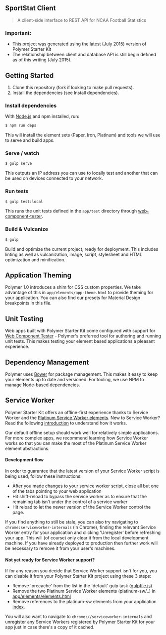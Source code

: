 ## SportStat Client

> A client-side interface to REST API for NCAA Football Statistics

### Important:
* This project was generated using the latest (July 2015) version of Polymer
  Starter Kit
* The relationship between client and database API is still begin defined as of
  this writing (July 2015).


## Getting Started

1. Clone this repository (fork if looking to make pull requests).
2. Install the dependencies (see Install dependencies).


### Install dependencies

With [Node.js](http://nodejs.org) and npm installed, run:

```sh
$ npm run deps
```

This will install the element sets (Paper, Iron, Platinum) and tools
we will use to serve and build apps.

### Serve / watch

```sh
$ gulp serve
```

This outputs an IP address you can use to locally test and another that can be used on devices connected to your network.

### Run tests

```sh
$ gulp test:local
```

This runs the unit tests defined in the `app/test` directory through [web-component-tester](https://github.com/Polymer/web-component-tester).

### Build & Vulcanize

```sh
$ gulp
```

Build and optimize the current project, ready for deployment. This includes linting as well as vulcanization, image, script, stylesheet and HTML optimization and minification.

## Application Theming

Polymer 1.0 introduces a shim for CSS custom properties. We take advantage of this in `app/elements/app-theme.html` to provide theming for your application. You can also find our presets for Material Design breakpoints in this file.

## Unit Testing

Web apps built with Polymer Starter Kit come configured with support for [Web Component Tester](https://github.com/Polymer/web-component-tester) - Polymer's preferred tool for authoring and running unit tests. This makes testing your element based applications a pleasant experience.

## Dependency Management

Polymer uses [Bower](http://bower.io) for package management. This makes it easy to keep your elements up to date and versioned. For tooling, we use NPM to manage Node-based dependencies.

## Service Worker

Polymer Starter Kit offers an offline-first experience thanks to Service Worker and the [Platinum Service Worker elements](https://github.com/PolymerElements/platinum-sw). New to Service Worker? Read the following [introduction](http://www.html5rocks.com/en/tutorials/service-worker/introduction/) to understand how it works.

Our default offline setup should work well for relatively simple applications. For more complex apps, we recommend learning how Service Worker works so that you can make the most of the Platinum Service Worker element abstractions. 

#### Development flow 

In order to guarantee that the latest version of your Service Worker script is being used, follow these instructions:

* After you made changes to your service worker script, close all but one of the tabs pointing to your web application
* Hit shift-reload to bypass the service worker as to ensure that the remaining tab isn't under the control of a service worker
* Hit reload to let the newer version of the Service Worker control the page.

If you find anything to still be stale, you can also try navigating to `chrome:serviceworker-internals` (in Chrome), finding the relevant Service Worker entry for your application and clicking 'Unregister' before refreshing your app. This will (of course) only clear it from the local development machine. If you have already deployed to production then further work will be necessary to remove it from your user's machines.

#### Not yet ready for Service Worker support?

If for any reason you decide that Service Worker support isn't for you, you can disable it from your Polymer Starter Kit project using these 3 steps:

* Remove 'precache' from the list in the 'default' gulp task ([gulpfile.js](https://github.com/PolymerElements/polymer-starter-kit/blob/master/gulpfile.js)) 
* Remove the two Platinum Service Worker elements (platinum-sw/..) in [app/elements/elements.html](https://github.com/PolymerElements/polymer-starter-kit/blob/master/app/elements/elements.html)
* Remove references to the platinum-sw elements from your application [index](https://github.com/PolymerElements/polymer-starter-kit/blob/master/app/index.html). 

You will also want to navigate to `chrome://serviceworker-internals` and unregister any Service Workers registered by Polymer Starter Kit for your app just in case there's a copy of it cached. 

